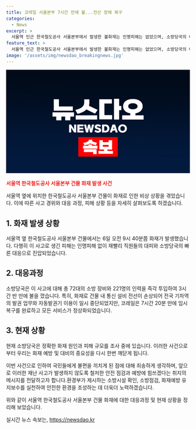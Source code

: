 ```yaml
---
title: 코레일 서울본부 7시간 만에 불...전산 장애 복구
categories:
  - News
excerpt: >
  서울역 인근 한국철도공사 서울본부에서 발생한 불화재는 인명피해는 없었으며, 소방당국의 빠른 대응으로 3시간 반 만에 소화됐다. 하지만 통신설비 전선이 손상돼 발권업무와 자동발권기 이용이 중단됐으나, 코레일은 오후 5시쯤 모든 서비스를 정상화했다고 전했다. 소방당국은 화재 원인과 피해 규모를 조사 중이다.
feature_text: >
  서울역 인근 한국철도공사 서울본부에서 발생한 불화재는 인명피해는 없었으며, 소방당국의 빠른 대응으로 3시간 반 만에 소화됐다. 하지만 통신설비 전선이 손상돼 발권업무와 자동발권기 이용이 중단됐으나, 코레일은 오후 5시쯤 모든 서비스를 정상화했다고 전했다. 소방당국은 화재 원인과 피해 규모를 조사 중이다.
image: '/assets/img/newsdao_breakingnews.jpg'
---
```


<p><img src="/assets/img/newsdao_breakingnews.jpg" alt="ontimetimes 속보" /></p>

<p><b><span style="color: #ee2323;">서울역 한국철도공사 서울본부 건물 화재 발생 사건</span></b></p>

<p>서울역 옆에 위치한 한국철도공사 서울본부 건물이 화재로 인한 비상 상황을 겪었습니다. 이에 따른 사고 경위와 대응 과정, 피해 상황 등을 자세히 살펴보도록 하겠습니다.</p>

<h2 data-ke-size="size26">1. 화재 발생 상황</h2>

<p>서울역 옆 한국철도공사 서울본부 건물에서는 6일 오전 9시 40분쯤 화재가 발생했습니다. 다행히 이 사고로 생긴 피해는 인명피해 없이 재빨리 직원들의 대피와 소방당국의 빠른 대응으로 진압되었습니다.</p>

<h2 data-ke-size="size26">2. 대응과정</h2>

<p>소방당국은 이 사고에 대해 총 72대의 소방 장비와 221명의 인력을 즉각 투입하여 3시간 반 만에 불을 껐습니다. 특히, 화재로 건물 내 통신 설비 전선이 손상되어 전국 기차역의 발권 업무와 자동발권기 이용이 일시 중단되었지만, 코레일은 7시간 20분 만에 임시 복구를 완료하고 모든 서비스가 정상화되었습니다.</p>

<h2 data-ke-size="size26">3. 현재 상황</h2>

<p>현재 소방당국은 정확한 화재 원인과 피해 규모를 조사 중에 있습니다. 이러한 사건으로부터 우리는 화재 예방 및 대비의 중요성을 다시 한번 깨닫게 됩니다.</p>

<p>이번 사건으로 인하여 국민들에게 불편을 끼치게 된 점에 대해 죄송하게 생각하며, 앞으로 이러한 재난 사고가 발생하지 않도록 철저한 안전 점검과 예방에 힘쓰겠다는 취지의 메시지를 전달하고자 합니다.환경부가 제시하는 소방시설 확인, 소방점검, 화재예방 유지보수를 실천하여 안전한 환경을 조성하는 데 더욱더 노력하겠습니다.</p>

<p>위와 같이 서울역 한국철도공사 서울본부 건물 화재에 대한 대응과정 및 현재 상황을 정리해 보았습니다.</p>
실시간 뉴스 속보는, <a href="https://newsdao.kr" rel="dofollow">https://newsdao.kr</a>


